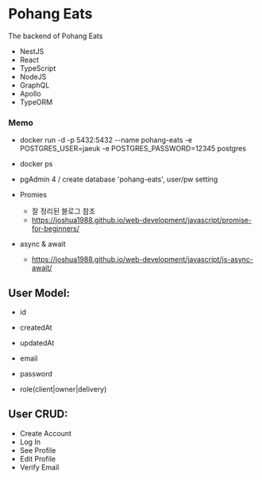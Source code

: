 # Pohang Eats

The backend of Pohang Eats 

- NestJS
- React
- TypeScript
- NodeJS
- GraphQL
- Apollo
- TypeORM


### Memo
- docker run -d -p 5432:5432 --name pohang-eats -e POSTGRES_USER=jaeuk -e POSTGRES_PASSWORD=12345 postgres
- docker ps
- pgAdmin 4 / create database 'pohang-eats', user/pw setting 
- Promies
    - 잘 정리된 블로그 참조
    - https://joshua1988.github.io/web-development/javascript/promise-for-beginners/

- async & await
    - https://joshua1988.github.io/web-development/javascript/js-async-await/

## User Model:

- id
- createdAt
- updatedAt

- email
- password
- role(client|owner|delivery)


## User CRUD:

- Create Account
- Log In
- See Profile
- Edit Profile
- Verify Email